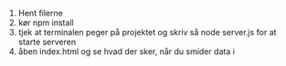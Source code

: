 1. Hent filerne
2. kør npm install
3. tjek at terminalen peger på projektet og skriv så node server.js for at starte serveren
4. åben index.html og se hvad der sker, når du smider data i

